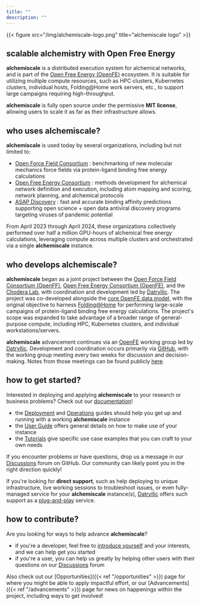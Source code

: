 ```yaml
---
title: ""
description: ""
---
```


{{< figure src="/img/alchemiscale-logo.png" title="alchemiscale logo" >}}

## scalable alchemistry with Open Free Energy

**alchemiscale** is a distributed execution system for alchemical networks, and is part of the [Open Free Energy (OpenFE)](https://openfree.energy/) ecosystem.
It is suitable for utilizing multiple compute resources, such as HPC clusters, Kubernetes clusters, individual hosts, Folding@Home work servers, etc., to support large campaigns requiring high-throughput.

**alchemiscale** is fully open source under the permissive **MIT license**, allowing users to scale it as far as their infrastructure allows.


## who uses **alchemiscale**?

**alchemiscale** is used today by several organizations, including but not limited to:
- [Open Force Field Consortium](https://openforcefield.org/) : benchmarking of new molecular mechanics force fields via protein-ligand binding free energy calculations
- [Open Free Energy Consortium](https://openfree.energy/) : methods development for alchemical network definition and execution, including atom mapping and scoring, network planning, and alchemical protocols
- [ASAP Discovery](https://asapdiscovery.org/) : fast and accurate binding affinity predictions supporting open science + open data antiviral discovery programs targeting viruses of pandemic potential

From April 2023 through April 2024, these organizations collectively performed over half a million GPU-hours of alchemical free energy calculations, leveraging compute across multiple clusters and orchestrated via a single **alchemiscale** instance.


## who develops **alchemiscale**?

**alchemiscale** began as a joint project between the [Open Force Field Consortium (OpenFF)](https://openforcefield.org/), [Open Free Energy Consortium (OpenFE)](https://openfree.energy/), and the [Chodera Lab](https://www.choderalab.org/), with coordination and development led by [Datryllic](https://datryllic.com/).
The project was co-developed alongside the [core OpenFE data model](https://github.com/OpenFreeEnergy/gufe), with the original objective to harness [Folding@Home](https://foldingathome.org/) for performing large-scale campaigns of protein-ligand binding free energy calculations. 
The project's scope was expanded to take advantage of a broader range of general-purpose compute, including HPC, Kubernetes clusters, and individual workstations/servers.

**alchemiscale** advancement continues via an [OpenFE](https://openfree.energy/) working group led by [Datryllic](https://datryllic.com/).
Development and coordination occurs primarily via [GitHub](https://github.com/OpenFreeEnergy/alchemiscale), with the working group meeting every two weeks for discussion and decision-making.
Notes from those meetings can be found publicly [here](https://github.com/OpenFreeEnergy/alchemiscale/discussions/categories/dev-group-meeting-notes).


## how to get started?

Interested in deploying and applying **alchemiscale** to your research or business problems?
Check out our [documentation](https://docs.alchemiscale.org)!
- the [Deployment](https://docs.alchemiscale.org/en/latest/deployment.html) and [Operations](https://docs.alchemiscale.org/en/latest/operations.html) guides should help you get up and running with a working **alchemiscale** instance
- the [User Guide](https://docs.alchemiscale.org/en/latest/user_guide.html) offers general details on how to make use of your instance
- the [Tutorials](https://docs.alchemiscale.org/en/latest/tutorials/index.html) give specific use case examples that you can craft to your own needs

If you encounter problems or have questions, drop us a message in our [Discussions](https://github.com/OpenFreeEnergy/alchemiscale/discussions) forum on GitHub.
Our community can likely point you in the right direction quickly!

If you're looking for **direct support**, such as help deploying to unique infrastructure, live working sessions to troubleshoot issues, or even fully-managed service for your **alchemiscale** instance(s), [Datryllic](https://datryllic.com) offers such support as a [plug-and-play](https://datryllic.com/services/#plug-alchemiscale) service.


## how to contribute?

Are you looking for ways to help advance **alchemiscale**?
- if you're a developer, feel free to [introduce yourself](https://github.com/OpenFreeEnergy/alchemiscale/discussions/categories/new-contributors) and your interests, and we can help get you started
- if you're a user, you can help us greatly by helping other users with their questions on our [Discussions](https://github.com/OpenFreeEnergy/alchemiscale/discussions) forum

Also check out our [Opportunities]({{< ref "/opportunities" >}}) page for where you might be able to apply impactful effort,
or our [Advancements]({{< ref "/advancements" >}}) page for news on happenings within the project, including ways to get involved!
